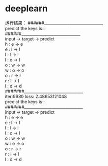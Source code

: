 # deeplearn
运行结果： 
######______________________________     
predict the keys is :     
######______________________________     
input -> target -> predict     
h : e -> e    
e : l -> l    
l : l -> l    
l : o -> l    
o : w -> w     
w : o -> o      
o : r -> r      
r : l -> l     
l : d -> d      
#######______________________________  
iter:9980  loss: 2.48653121048  
predict the keys is :    
#######______________________________   
input -> target -> predict   
h : e -> e   
e : l -> l   
l : l -> l   
l : o -> l   
o : w -> w   
w : o -> o   
o : r -> r   
r : l -> l   
l : d -> d   
